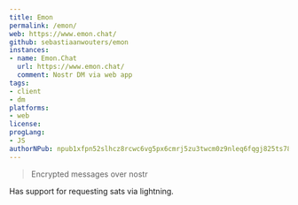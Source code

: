 ```yaml
---
title: Emon
permalink: /emon/
web: https://www.emon.chat/
github: sebastiaanwouters/emon
instances:
- name: Emon.Chat
  url: https://www.emon.chat/
  comment: Nostr DM via web app
tags:
- client
- dm
platforms:
- web
license:
progLang:
- JS
authorNPub: npub1xfpn52slhcz8rcwc6vg5px6cmrj5zu3twcm0z9nleq6fqgj825ts78h0sd 
---
```


> Encrypted messages over nostr

Has support for requesting sats via lightning.


